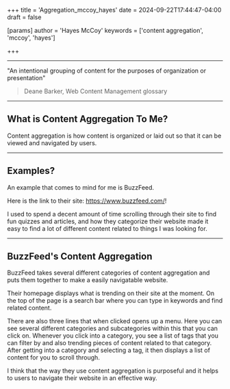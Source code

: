 +++
title = 'Aggregation_mccoy_hayes'
date = 2024-09-22T17:44:47-04:00
draft = false

[params]
	author = 'Hayes McCoy'
	keywords = ['content aggregation', 'mccoy', 'hayes']

+++

---

"An intentional grouping of content for the purposes of organization or presentation"
> Deane Barker, Web Content Management glossary

---

## What is Content Aggregation To Me?

Content aggregation is how content is organized or laid out so that it can be
viewed and navigated by users. 

---

## Examples?

An example that comes to mind for me is BuzzFeed.

Here is the link to their site: https://www.buzzfeed.com/!

I used to spend a decent amount of time scrolling through their site
to find fun quizzes and articles, and how they categorize their website made
it easy to find a lot of different content related to things I was looking for. 

---

## BuzzFeed's Content Aggregation

BuzzFeed takes several different categories of content aggregation and puts them
together to make a easily navigatable website.

Their homepage displays what is trending on their site at
the moment. On the top of the page is a search bar where you can type in keywords and find related content.

There are also three lines that when clicked opens up a menu. Here you can see
several different categories and subcategories within this that you can click on. Whenever you click into a category, you see a list of tags that you can filter by
and also trending pieces of content related to that category. After getting into a category and selecting a tag, it then displays a list of content for you to 
scroll through.

I think that the way they use content aggregation is purposeful and it helps
to users to navigate their website in an effective way. 

